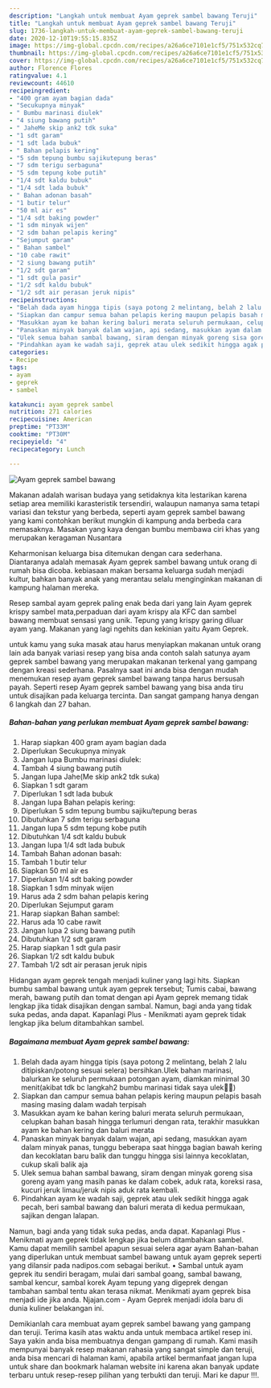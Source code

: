 ```yaml
---
description: "Langkah untuk membuat Ayam geprek sambel bawang Teruji"
title: "Langkah untuk membuat Ayam geprek sambel bawang Teruji"
slug: 1736-langkah-untuk-membuat-ayam-geprek-sambel-bawang-teruji
date: 2020-12-10T19:55:15.835Z
image: https://img-global.cpcdn.com/recipes/a26a6ce7101e1cf5/751x532cq70/ayam-geprek-sambel-bawang-foto-resep-utama.jpg
thumbnail: https://img-global.cpcdn.com/recipes/a26a6ce7101e1cf5/751x532cq70/ayam-geprek-sambel-bawang-foto-resep-utama.jpg
cover: https://img-global.cpcdn.com/recipes/a26a6ce7101e1cf5/751x532cq70/ayam-geprek-sambel-bawang-foto-resep-utama.jpg
author: Florence Flores
ratingvalue: 4.1
reviewcount: 44610
recipeingredient:
- "400 gram ayam bagian dada"
- "Secukupnya minyak"
- " Bumbu marinasi diulek"
- "4 siung bawang putih"
- " JaheMe skip ank2 tdk suka"
- "1 sdt garam"
- "1 sdt lada bubuk"
- " Bahan pelapis kering"
- "5 sdm tepung bumbu sajikutepung beras"
- "7 sdm terigu serbaguna"
- "5 sdm tepung kobe putih"
- "1/4 sdt kaldu bubuk"
- "1/4 sdt lada bubuk"
- " Bahan adonan basah"
- "1 butir telur"
- "50 ml air es"
- "1/4 sdt baking powder"
- "1 sdm minyak wijen"
- "2 sdm bahan pelapis kering"
- "Sejumput garam"
- " Bahan sambel"
- "10 cabe rawit"
- "2 siung bawang putih"
- "1/2 sdt garam"
- "1 sdt gula pasir"
- "1/2 sdt kaldu bubuk"
- "1/2 sdt air perasan jeruk nipis"
recipeinstructions:
- "Belah dada ayam hingga tipis (saya potong 2 melintang, belah 2 lalu ditipiskan/potong sesuai selera) bersihkan.Ulek bahan marinasi, balurkan ke seluruh permukaan potongan ayam, diamkan minimal 30 menit(akibat tdk bc langkah2 bumbu marinasi tidak saya ulek🤭😂)"
- "Siapkan dan campur semua bahan pelapis kering maupun pelapis basah masing masing dalam wadah terpisah"
- "Masukkan ayam ke bahan kering baluri merata seluruh permukaan, celupkan bahan basah hingga terlumuri dengan rata, terakhir masukkan ayam ke bahan kering dan baluri merata"
- "Panaskan minyak banyak dalam wajan, api sedang, masukkan ayam dalam minyak panas, tunggu beberapa saat hingga bagian bawah kering dan kecoklatan baru balik dan tunggu hingga sisi lainnya kecoklatan, cukup skali balik aja"
- "Ulek semua bahan sambal bawang, siram dengan minyak goreng sisa goreng ayam yang masih panas ke dalam cobek, aduk rata, koreksi rasa, kucuri jeruk limau/jeruk nipis aduk rata kembali."
- "Pindahkan ayam ke wadah saji, geprek atau ulek sedikit hingga agak pecah, beri sambal bawang dan baluri merata di kedua permukaan, sajikan dengan lalapan."
categories:
- Recipe
tags:
- ayam
- geprek
- sambel

katakunci: ayam geprek sambel 
nutrition: 271 calories
recipecuisine: American
preptime: "PT33M"
cooktime: "PT30M"
recipeyield: "4"
recipecategory: Lunch

---
```



![Ayam geprek sambel bawang](https://img-global.cpcdn.com/recipes/a26a6ce7101e1cf5/751x532cq70/ayam-geprek-sambel-bawang-foto-resep-utama.jpg)

Makanan adalah warisan budaya yang setidaknya kita lestarikan karena setiap area memiliki karasteristik tersendiri, walaupun namanya sama tetapi variasi dan tekstur yang berbeda, seperti ayam geprek sambel bawang yang kami contohkan berikut mungkin di kampung anda berbeda cara memasaknya. Masakan yang kaya dengan bumbu membawa ciri khas yang merupakan keragaman Nusantara

Keharmonisan keluarga bisa ditemukan dengan cara sederhana. Diantaranya adalah memasak Ayam geprek sambel bawang untuk orang di rumah bisa dicoba. kebiasaan makan bersama keluarga sudah menjadi kultur, bahkan banyak anak yang merantau selalu menginginkan makanan di kampung halaman mereka.

Resep sambal ayam geprek paling enak beda dari yang lain Ayam geprek krispy sambel mata,perpaduan dari ayam krispy ala KFC dan sambel bawang membuat sensasi yang unik. Tepung yang krispy garing diluar ayam yang. Makanan yang lagi ngehits dan kekinian yaitu Ayam Geprek.

untuk kamu yang suka masak atau harus menyiapkan makanan untuk orang lain ada banyak variasi resep yang bisa anda contoh salah satunya ayam geprek sambel bawang yang merupakan makanan terkenal yang gampang dengan kreasi sederhana. Pasalnya saat ini anda bisa dengan mudah menemukan resep ayam geprek sambel bawang tanpa harus bersusah payah.
Seperti resep Ayam geprek sambel bawang yang bisa anda tiru untuk disajikan pada keluarga tercinta. Dan sangat gampang hanya dengan 6 langkah dan 27 bahan.


<!--inarticleads1-->

##### Bahan-bahan yang perlukan membuat Ayam geprek sambel bawang:

1. Harap siapkan 400 gram ayam bagian dada
1. Diperlukan Secukupnya minyak
1. Jangan lupa  Bumbu marinasi diulek:
1. Tambah 4 siung bawang putih
1. Jangan lupa  Jahe(Me skip ank2 tdk suka)
1. Siapkan 1 sdt garam
1. Diperlukan 1 sdt lada bubuk
1. Jangan lupa  Bahan pelapis kering:
1. Diperlukan 5 sdm tepung bumbu sajiku/tepung beras
1. Dibutuhkan 7 sdm terigu serbaguna
1. Jangan lupa 5 sdm tepung kobe putih
1. Dibutuhkan 1/4 sdt kaldu bubuk
1. Jangan lupa 1/4 sdt lada bubuk
1. Tambah  Bahan adonan basah:
1. Tambah 1 butir telur
1. Siapkan 50 ml air es
1. Diperlukan 1/4 sdt baking powder
1. Siapkan 1 sdm minyak wijen
1. Harus ada 2 sdm bahan pelapis kering
1. Diperlukan Sejumput garam
1. Harap siapkan  Bahan sambel:
1. Harus ada 10 cabe rawit
1. Jangan lupa 2 siung bawang putih
1. Dibutuhkan 1/2 sdt garam
1. Harap siapkan 1 sdt gula pasir
1. Siapkan 1/2 sdt kaldu bubuk
1. Tambah 1/2 sdt air perasan jeruk nipis


Hidangan ayam geprek tengah menjadi kuliner yang lagi hits. Siapkan bumbu sambal bawang untuk ayam geprek tersebut; Tumis cabai, bawang merah, bawang putih dan tomat dengan api Ayam geprek memang tidak lengkap jika tidak disajikan dengan sambal. Namun, bagi anda yang tidak suka pedas, anda dapat. Kapanlagi Plus - Menikmati ayam geprek tidak lengkap jika belum ditambahkan sambel. 

<!--inarticleads2-->

##### Bagaimana membuat  Ayam geprek sambel bawang:

1. Belah dada ayam hingga tipis (saya potong 2 melintang, belah 2 lalu ditipiskan/potong sesuai selera) bersihkan.Ulek bahan marinasi, balurkan ke seluruh permukaan potongan ayam, diamkan minimal 30 menit(akibat tdk bc langkah2 bumbu marinasi tidak saya ulek🤭😂)
1. Siapkan dan campur semua bahan pelapis kering maupun pelapis basah masing masing dalam wadah terpisah
1. Masukkan ayam ke bahan kering baluri merata seluruh permukaan, celupkan bahan basah hingga terlumuri dengan rata, terakhir masukkan ayam ke bahan kering dan baluri merata
1. Panaskan minyak banyak dalam wajan, api sedang, masukkan ayam dalam minyak panas, tunggu beberapa saat hingga bagian bawah kering dan kecoklatan baru balik dan tunggu hingga sisi lainnya kecoklatan, cukup skali balik aja
1. Ulek semua bahan sambal bawang, siram dengan minyak goreng sisa goreng ayam yang masih panas ke dalam cobek, aduk rata, koreksi rasa, kucuri jeruk limau/jeruk nipis aduk rata kembali.
1. Pindahkan ayam ke wadah saji, geprek atau ulek sedikit hingga agak pecah, beri sambal bawang dan baluri merata di kedua permukaan, sajikan dengan lalapan.


Namun, bagi anda yang tidak suka pedas, anda dapat. Kapanlagi Plus - Menikmati ayam geprek tidak lengkap jika belum ditambahkan sambel. Kamu dapat memilih sambel apapun sesuai selera agar ayam Bahan-bahan yang diperlukan untuk membuat sambel bawang untuk ayam geprek seperti yang dilansir pada nadipos.com sebagai berikut. • Sambal untuk ayam geprek itu sendiri beragam, mulai dari sambal goang, sambal bawang, sambal kencur, sambal korek Ayam tepung yang digeprek dengan tambahan sambal tentu akan terasa nikmat. Menikmati ayam geprek bisa menjadi ide jika anda. Njajan.com - Ayam Geprek menjadi idola baru di dunia kuliner belakangan ini. 

Demikianlah cara membuat ayam geprek sambel bawang yang gampang dan teruji. Terima kasih atas waktu anda untuk membaca artikel resep ini. Saya yakin anda bisa membuatnya dengan gampang di rumah. Kami masih mempunyai banyak resep makanan rahasia yang sangat simple dan teruji, anda bisa mencari di halaman kami, apabila artikel bermanfaat jangan lupa untuk share dan bookmark halaman website ini karena akan banyak update terbaru untuk resep-resep pilihan yang terbukti dan teruji. Mari ke dapur !!!. 
